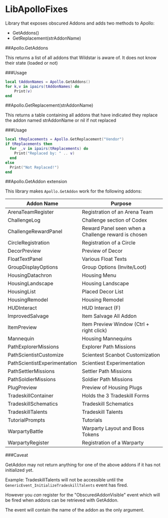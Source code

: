 LibApolloFixes
==============

Library that exposes obscured Addons and adds two methods to Apollo:
* GetAddons()
* GetReplacement(strAddonName)

##Apollo.GetAddons

This returns a list of all addons that Wildstar is aware of.  It does not know their state (loaded or not)

###Usage
```lua
local tAddonNames = Apollo.GetAddons()
for k,v in ipairs(tAddonNames) do
    Print(v)
end
```

##Apollo.GetReplacement(strAddonName)

This returns a table containing all addons that have indicated they replace the addon named strAddonName or nil if not replaced

###Usage
```lua
local tReplacements = Apollo.GetReplacement("Vendor")
if tReplacements then
  for _,v in ipairs(tReplacements) do
    Print("Replaced by: " .. v)
  end
else
  Print("Not Replaced!")
end
```

##Apollo.GetAddon extension

This library makes `Apollo.GetAddon` work for the following addons:

| Addon Name | Purpose |
|------------|---------|
|ArenaTeamRegister|Registration of an Arena Team|
|ChallengeLog|Challenge section of Codex|
|ChallengeRewardPanel|Reward Panel seen when a Challenge reward is chosen|
|CircleRegistration|Registration of a Circle|
|DecorPreview|Preview of Decor|
|FloatTextPanel|Various Float Texts|
|GroupDisplayOptions|Group Options (Invite/Loot)|
|HousingDatachron|Housing Menu|
|HousingLandscape|Housing Landscape|
|HousingList|Placed Decor List|
|HousingRemodel|Housing Remodel|
|HUDInteract|HUD Interact (F)|
|ImprovedSalvage|Item Salvage All Addon|
|ItemPreview|Item Preview Window (Ctrl + right click)|
|Mannequin|Housing Mannequins|
|PathExplorerMissions|Explorer Path Missions|
|PathScientistCustomize|Scientest Scanbot Customization|
|PathScientistExperimentation|Scientiest Experimentation|
|PathSettlerMissions|Settler Path Missions|
|PathSoldierMissions|Soldier Path Missions|
|PlugPreview|Preview of Housing Plugs|
|TradeskillContainer|Holds the 3 Tradeskill Forms|
|TradeskillSchematics|Tradeskill Schematics|
|TradeskillTalents|Tradeskill Talents|
|TutorialPrompts|Tutorials|
|WarpartyBattle|Warparty Layout and Boss Tokens|
|WarpartyRegister|Registration of a Warparty|

###Caveat

GetAddon may not return anything for one of the above addons if it has not initialized yet.

Example: TradeskillTalents will not be accessible until the `GenericEvent_InitializeTradeskillTalents` event has fired.


However you *can* register for the "ObscuredAddonVisible" event which will be fired when addons can be retrieved with GetAddon.

The event will contain the name of the addon as the only argument.
